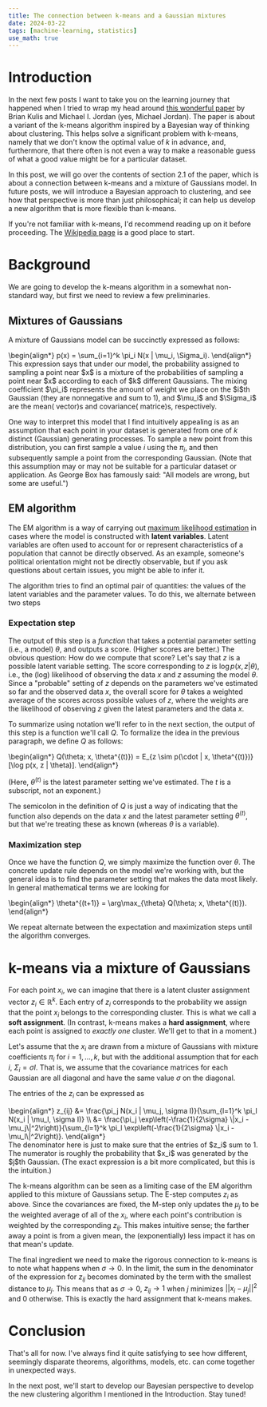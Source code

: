 ```yaml
---
title: The connection between k-means and a Gaussian mixtures
date: 2024-03-22
tags: [machine-learning, statistics]
use_math: true
---
```



# Introduction
In the next few posts I want to take you on the learning journey that happened when I tried to wrap my head around [this wonderful paper](https://icml.cc/2012/papers/291.pdf) by Brian Kulis and Michael I. Jordan (yes, Michael Jordan). The paper is about a variant of the k-means algorithm inspired by a Bayesian way of thinking about clustering. This helps solve a significant problem with k-means, namely that we don't know the optimal value of $k$ in advance, and, furthermore, that there often is not even a way to make a reasonable guess of what a good value might be for a particular dataset.

In this post, we will go over the contents of section 2.1 of the paper, which is about a connection between k-means and a mixture of Gaussians model. In future posts, we will introduce a Bayesian approach to clustering, and see how that perspective is more than just philosophical; it can help us develop a new algorithm that is more flexible than k-means.

If you're not familiar with k-means, I'd recommend reading up on it before proceeding. The [Wikipedia page](https://en.wikipedia.org/wiki/K-means_clustering) is a good place to start.

# Background
We are going to develop the k-means algorithm in a somewhat non-standard way, but first we need to review a few preliminaries.

## Mixtures of Gaussians
A mixture of Gaussians model can be succinctly expressed as follows:
<div>
\begin{align*}
p(x) = \sum_{i=1}^k \pi_i N(x | \mu_i, \Sigma_i).
\end{align*}
</div>
This expression says that under our model, the probability assigned to sampling a point near $x$ is a mixture of the probabilities of sampling a point near $x$ according to each of $k$ different Gaussians. The mixing coefficient $\pi_i$ represents the amount of weight we place on the $i$th Gaussian (they are nonnegative and sum to 1), and $\mu_i$ and $\Sigma_i$ are the mean( vector)s and covariance( matrice)s, respectively.

One way to interpret this model that I find intuitively appealing is as an assumption that each point in your dataset is generated from one of $k$ distinct (Gaussian) generating processes. To sample a new point from this distribution, you can first sample a value $i$ using the $\pi_i$, and then subsequently sample a point from the corresponding Gaussian. (Note that this assumption may or may not be suitable for a particular dataset or application. As George Box has famously said: "All models are wrong, but some are useful.")

## EM algorithm
The EM algorithm is a way of carrying out [maximum likelihood estimation](https://en.wikipedia.org/wiki/Maximum_likelihood_estimation) in cases where the model is constructed with **latent variables**. Latent variables are often used to account for or represent characteristics of a population that cannot be directly observed. As an example, someone's political orientation might not be directly observable, but if you ask questions about certain issues, you might be able to infer it.

The algorithm tries to find an optimal pair of quantities: the values of the latent variables and the parameter values. To do this, we alternate between two steps

### Expectation step
The output of this step is a *function* that takes a potential parameter setting (i.e., a model) $\theta$, and outputs a score. (Higher scores are better.) The obvious question: How do we compute that score? Let's say that $z$ is a possible latent variable setting. The score corresponding to $z$ is $\log p(x, z | \theta)$, i.e., the (log) likelihood of observing the data $x$ and $z$ assuming the model $\theta$. Since a "probable" setting of $z$ depends on the parameters we've estimated so far and the observed data $x$, the overall score for $\theta$ takes a weighted average of the scores across possible values of $z$, where the weights are the likelihood of observing $z$ given the latest parameters and the data $x$.

To summarize using notation we'll refer to in the next section, the output of this step is a function we'll call $Q$. To formalize the idea in the previous paragraph, we define $Q$ as follows:
<div>
\begin{align*}
Q(\theta; x, \theta^{(t)}) = E_{z \sim p(\cdot | x, \theta^{(t)})} [\log p(x, z | \theta)].
\end{align*}
</div>

(Here, $\theta^{(t)}$ is the latest parameter setting we've estimated. The $t$ is a subscript, not an exponent.)

The semicolon in the definition of $Q$ is just a way of indicating that the function also depends on the data $x$ and the latest parameter setting $\theta^{(t)}$, but that we're treating these as known (whereas $\theta$ is a variable).

### Maximization step
Once we have the function $Q$, we simply maximize the function over $\theta$. The concrete update rule depends on the model we're working with, but the general idea is to find the parameter setting that makes the data most likely. In general mathematical terms we are looking for
<div>
\begin{align*}
\theta^{(t+1)} = \arg\max_{\theta} Q(\theta; x, \theta^{(t)}).
\end{align*}
</div>

We repeat alternate between the expectation and maximization steps until the algorithm converges.

# k-means via a mixture of Gaussians
For each point $x_i$, we can imagine that there is a latent cluster assignment vector $z_i \in \mathbb{R}^k$. Each entry of $z_i$ corresponds to the probability we assign that the point $x_i$ belongs to the corresponding cluster. This is what we call a **soft assignment**. (In contrast, k-means makes a **hard assignment**, where each point is assigned to *exactly one* cluster. We'll get to that in a moment.)

Let's assume that the $x_i$ are drawn from a mixture of Gaussians with mixture coefficients $\pi_i$ for $i = 1,\dots, k$, but with the additional assumption that for each $i$, $\Sigma_i = \sigma I$. That is, we assume that the covariance matrices for each Gaussian are all diagonal and have the same value $\sigma$ on the diagonal.

The entries of the $z_i$ can be expressed as
<div>
\begin{align*}
z_{ij} &= \frac{\pi_j N(x_i | \mu_j, \sigma I)}{\sum_{l=1}^k \pi_l N(x_i | \mu_l, \sigma I)} \\
&= \frac{\pi_j \exp\left(-\frac{1}{2\sigma} \|x_i - \mu_j\|^2\right)}{\sum_{l=1}^k \pi_l \exp\left(-\frac{1}{2\sigma} \|x_i - \mu_l\|^2\right)}.
\end{align*}
</div>
The denominator here is just to make sure that the entries of $z_i$ sum to 1. The numerator is roughly the probability that $x_i$ was generated by the $j$th Gaussian. (The exact expression is a bit more complicated, but this is the intuition.)

The k-means algorithm can be seen as a limiting case of the EM algorithm applied to this mixture of Gaussians setup. The E-step computes $z_i$ as above. Since the covariances are fixed, the M-step only updates the $\mu_j$ to be the weighted average of all of the $x_i$, where each point's contribution is weighted by the corresponding $z_{ij}$. This makes intuitive sense; the farther away a point is from a given mean, the (exponentially) less impact it has on that mean's update.

The final ingredient we need to make the rigorous connection to k-means is to note what happens when $\sigma \to 0$. In the limit, the sum in the denominator of the
expression for $z_{ij}$ becomes dominated by the term with the smallest distance to $\mu_j$. This means that as $\sigma \to 0$, $z_{ij} \to 1$ when $j$ minimizes $||x_i - \mu_j||^2$ and 0 otherwise. This is exactly the hard assignment that k-means makes.

# Conclusion
That's all for now. I've always find it quite satisfying to see how different, seemingly disparate theorems, algorithms, models, etc. can come together in unexpected ways.

In the next post, we'll start to develop our Bayesian perspective to develop the new clustering algorithm I mentioned in the Introduction. Stay tuned!

